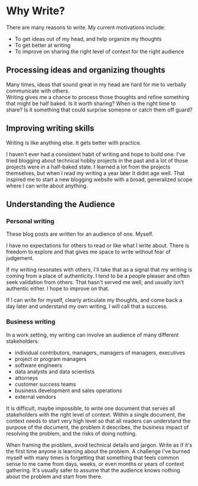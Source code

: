 # Why Write?

There are many reasons to write.  My current motivations include:
- To get ideas out of my head, and help organize my thoughts
- To get better at writing
- To improve on sharing the right level of context for the right audience

## Processing ideas and organizing thoughts 
Many times, ideas that sound great in my head are hard for me to verbally communicate with others.  
Writing gives me a chance to process those thoughts and refine something that might be half baked.  Is it worth sharing?  When is the right time to share?  Is it something that could surprise someone or catch them off guard?

## Improving writing skills
Writing is like anything else.  It gets better with practice.  

I haven't ever had a consistent habit of writing and hope to build one.  I've tried blogging about technical hobby projects in the past and a lot of those projects were in a half-baked state.  I learned a lot from the projects themselves, but when I read my writing a year later it didnt age well.  That inspired me to start a new blogging website with a broad, generalized scope where I can write about anything.

## Understanding the Audience

### Personal writing
These blog posts are written for an audience of one.  Myself.  

I have no expectations for others to read or like what I write about.  There is freedom to explore and that gives me space to write without fear of judgement.

If my writing resonates with others, I'll take that as a signal that my writing is coming from a place of authenticity.  I tend to be a people pleaser and often seek validation from others.  That hasn't served me well, and usually isn't authentic either.  I hope to improve on that.

If I can write for myself, clearly articulate my thoughts, and come back a day later and understand my own writing, I will call that a success.

### Business writing
In a work setting, my writing can involve an audience of many different stakeholders:
- individual contributors, managers, managers of managers, executives
- project or program managers
- software engineers
- data analysts and data scientists
- attorneys
- customer success teams
- business development and sales operations 
- external vendors

It is difficult, maybe impossible, to write one document that serves all stakeholders with the right level of context.
Within a single document, the context needs to start very high level so that all readers can understand the purpose of the document, the problem it describes, the business impact of resolving the problem, and the risks of doing nothing.  

When framing the problem, avoid technical details and jargon.  Write as if it's the first time anyone is learning about the problem.  A challenge I've burned myself with many times is forgetting that something that feels common sense to me came from days, weeks, or even months or years of context gathering.  It's usually safer to assume that the audience knows nothing about the problem and start from there.
